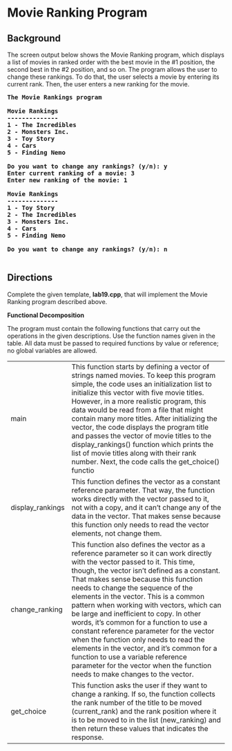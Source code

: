 # Movie Ranking Program

## Background
The screen output below shows the Movie Ranking program, which displays a list of movies in ranked order with the best movie in 
the #1 position, the second best in the #2 position, and so on. The program allows the user to change these rankings. To do that, 
the user selects a movie by entering its current rank. Then, the user enters a new ranking for the movie.

<pre><b>The Movie Rankings program

Movie Rankings
--------------
1 - The Incredibles
2 - Monsters Inc.
3 - Toy Story
4 - Cars
5 - Finding Nemo

Do you want to change any rankings? (y/n): y
Enter current ranking of a movie: 3
Enter new ranking of the movie: 1

Movie Rankings
--------------
1 - Toy Story
2 - The Incredibles
3 - Monsters Inc.
4 - Cars
5 - Finding Nemo

Do you want to change any rankings? (y/n): n

</b></pre>

## Directions
Complete the given template, <b>lab19.cpp</b>, that will implement the Movie Ranking program described above.

**Functional Decomposition**

The program must contain the following functions that carry out the operations in the given descriptions. Use the function names given in the table. All data must be passed to required functions by value or reference; no global variables are allowed.

<table>
<tr><td>main</td><td>This function starts by defining a vector of strings named movies. To keep this program simple, the code uses an initialization list to initialize this vector with five movie titles. However, in a more realistic program, this data would be read from a file that might contain many more titles. After initializing the vector, the code displays the program title and passes the vector of movie titles to the display_rankings() function which prints the list of movie titles along with their rank number. Next, the  code calls the get_choice() functio</td></tr>
<tr><td>display_rankings</td><td>This function defines the vector as a constant reference parameter. That way, the function works directly with the vector passed to it, not with a copy, and it can’t change any of the data in the vector. That makes sense because this function only needs to read the vector elements, not change them.</td></tr>
<tr><td>change_ranking</td><td>This function also defines the vector as a reference parameter so it can work directly with the vector passed to it. This time, though, the vector isn’t defined as a constant. That makes sense because this function needs to change the sequence of the elements in the vector. This is a common pattern when working with vectors, which can be large and inefficient to copy. In other words, it’s common for a function to use a constant reference parameter for the vector when the function only needs to read the elements in the vector, and it’s common for a function to use a variable reference parameter for the vector when the function needs to make changes to the vector.</td></tr>
<tr><td>get_choice</td><td>This function asks the user if they want to change a ranking. If so, the function collects the rank number of the title to be moved (current_rank) and the rank position where it is to be moved to in the list (new_ranking) and then return these values that indicates the response.</td></tr></table>





